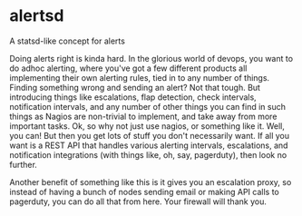 # alertsd
A statsd-like concept for alerts

Doing alerts right is kinda hard. In the glorious world of devops, you want to do adhoc alerting, where you've got a few different products all implementing their own alerting rules, tied in to any number of things. Finding something wrong and sending an alert? Not that tough. But introducing things like escalations, flap detection, check intervals, notification intervals, and any number of other things you can find in such things as Nagios are non-trivial to implement, and take away from more important tasks. Ok, so why not just use nagios, or something like it. Well, you can! But then you get lots of stuff you don't necessarily want. If all you want is a REST API that handles various alerting intervals, escalations, and notification integrations (with things like, oh, say, pagerduty), then look no further.

Another benefit of something like this is it gives you an escalation proxy, so instead of having a bunch of nodes sending email or making API calls to pagerduty, you can do all that from here. Your firewall will thank you.
